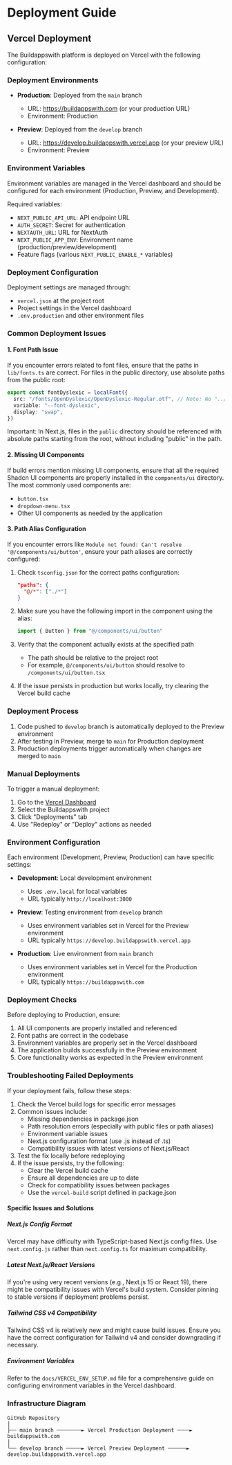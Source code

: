 # Deployment Guide

## Vercel Deployment

The Buildappswith platform is deployed on Vercel with the following configuration:

### Deployment Environments

- **Production**: Deployed from the `main` branch
  - URL: https://buildappswith.com (or your production URL)
  - Environment: Production
  
- **Preview**: Deployed from the `develop` branch
  - URL: https://develop.buildappswith.vercel.app (or your preview URL)
  - Environment: Preview

### Environment Variables

Environment variables are managed in the Vercel dashboard and should be configured for each environment (Production, Preview, and Development).

Required variables:
- `NEXT_PUBLIC_API_URL`: API endpoint URL
- `AUTH_SECRET`: Secret for authentication
- `NEXTAUTH_URL`: URL for NextAuth
- `NEXT_PUBLIC_APP_ENV`: Environment name (production/preview/development)
- Feature flags (various `NEXT_PUBLIC_ENABLE_*` variables)

### Deployment Configuration

Deployment settings are managed through:
- `vercel.json` at the project root
- Project settings in the Vercel dashboard
- `.env.production` and other environment files

### Common Deployment Issues

#### 1. Font Path Issue

If you encounter errors related to font files, ensure that the paths in `lib/fonts.ts` are correct. For files in the public directory, use absolute paths from the public root:

```typescript
export const fontDyslexic = localFont({
  src: "/fonts/OpenDyslexic/OpenDyslexic-Regular.otf", // Note: No "../public" prefix
  variable: "--font-dyslexic",
  display: "swap",
})
```

Important: In Next.js, files in the `public` directory should be referenced with absolute paths starting from the root, without including "public" in the path.

#### 2. Missing UI Components

If build errors mention missing UI components, ensure that all the required Shadcn UI components are properly installed in the `components/ui` directory. The most commonly used components are:

- `button.tsx`
- `dropdown-menu.tsx`
- Other UI components as needed by the application

#### 3. Path Alias Configuration

If you encounter errors like `Module not found: Can't resolve '@/components/ui/button'`, ensure your path aliases are correctly configured:

1. Check `tsconfig.json` for the correct paths configuration:
   ```json
   "paths": {
     "@/*": ["./*"]
   }
   ```

2. Make sure you have the following import in the component using the alias:
   ```typescript
   import { Button } from "@/components/ui/button"
   ```

3. Verify that the component actually exists at the specified path
   - The path should be relative to the project root
   - For example, `@/components/ui/button` should resolve to `/components/ui/button.tsx`

4. If the issue persists in production but works locally, try clearing the Vercel build cache

### Deployment Process

1. Code pushed to `develop` branch is automatically deployed to the Preview environment
2. After testing in Preview, merge to `main` for Production deployment
3. Production deployments trigger automatically when changes are merged to `main`

### Manual Deployments

To trigger a manual deployment:
1. Go to the [Vercel Dashboard](https://vercel.com)
2. Select the Buildappswith project
3. Click "Deployments" tab
4. Use "Redeploy" or "Deploy" actions as needed

### Environment Configuration

Each environment (Development, Preview, Production) can have specific settings:

- **Development**: Local development environment
  - Uses `.env.local` for local variables
  - URL typically `http://localhost:3000`

- **Preview**: Testing environment from `develop` branch
  - Uses environment variables set in Vercel for the Preview environment
  - URL typically `https://develop.buildappswith.vercel.app`

- **Production**: Live environment from `main` branch
  - Uses environment variables set in Vercel for the Production environment
  - URL typically `https://buildappswith.com`

### Deployment Checks

Before deploying to Production, ensure:

1. All UI components are properly installed and referenced
2. Font paths are correct in the codebase
3. Environment variables are properly set in the Vercel dashboard
4. The application builds successfully in the Preview environment
5. Core functionality works as expected in the Preview environment

### Troubleshooting Failed Deployments

If your deployment fails, follow these steps:

1. Check the Vercel build logs for specific error messages
2. Common issues include:
   - Missing dependencies in package.json
   - Path resolution errors (especially with public files or path aliases)
   - Environment variable issues
   - Next.js configuration format (use .js instead of .ts)
   - Compatibility issues with latest versions of Next.js/React
3. Test the fix locally before redeploying
4. If the issue persists, try the following:
   - Clear the Vercel build cache
   - Ensure all dependencies are up to date
   - Check for compatibility issues between packages
   - Use the `vercel-build` script defined in package.json

#### Specific Issues and Solutions

##### Next.js Config Format

Vercel may have difficulty with TypeScript-based Next.js config files. Use `next.config.js` rather than `next.config.ts` for maximum compatibility.

##### Latest Next.js/React Versions

If you're using very recent versions (e.g., Next.js 15 or React 19), there might be compatibility issues with Vercel's build system. Consider pinning to stable versions if deployment problems persist.

##### Tailwind CSS v4 Compatibility

Tailwind CSS v4 is relatively new and might cause build issues. Ensure you have the correct configuration for Tailwind v4 and consider downgrading if necessary.

##### Environment Variables

Refer to the `docs/VERCEL_ENV_SETUP.md` file for a comprehensive guide on configuring environment variables in the Vercel dashboard.

### Infrastructure Diagram

```
GitHub Repository
│
├── main branch ────────► Vercel Production Deployment ────► buildappswith.com
│
└── develop branch ─────► Vercel Preview Deployment ──────► develop.buildappswith.vercel.app
```
